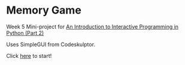 # Memory Game
Week 5 Mini-project for [An Introduction to Interactive Programming in Python (Part 2)](https://www.coursera.org/course/interactivepython2)

Uses SimpleGUI from Codeskulptor.  

Click [here](http://www.codeskulptor.org/#user39_4FNxRXKy0j_5.py) to start!

